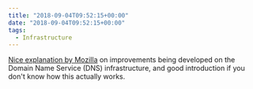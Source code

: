 ```yaml
---
title: "2018-09-04T09:52:15+00:00"
date: "2018-09-04T09:52:15+00:00"
tags:
  - Infrastructure
---
```


[Nice explanation by Mozilla](https://hacks.mozilla.org/2018/05/a-cartoon-intro-to-dns-over-https/) on improvements being developed on the Domain Name Service (DNS) infrastructure, and good introduction if you don't know how this actually works.
